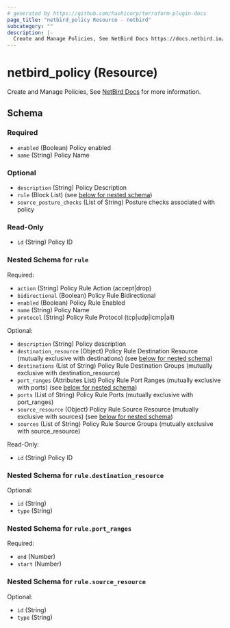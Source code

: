 ```yaml
---
# generated by https://github.com/hashicorp/terraform-plugin-docs
page_title: "netbird_policy Resource - netbird"
subcategory: ""
description: |-
  Create and Manage Policies, See NetBird Docs https://docs.netbird.io/how-to/manage-network-access#policies for more information.
---
```


# netbird_policy (Resource)

Create and Manage Policies, See [NetBird Docs](https://docs.netbird.io/how-to/manage-network-access#policies) for more information.



<!-- schema generated by tfplugindocs -->
## Schema

### Required

- `enabled` (Boolean) Policy enabled
- `name` (String) Policy Name

### Optional

- `description` (String) Policy Description
- `rule` (Block List) (see [below for nested schema](#nestedblock--rule))
- `source_posture_checks` (List of String) Posture checks associated with policy

### Read-Only

- `id` (String) Policy ID

<a id="nestedblock--rule"></a>
### Nested Schema for `rule`

Required:

- `action` (String) Policy Rule Action (accept|drop)
- `bidirectional` (Boolean) Policy Rule Bidirectional
- `enabled` (Boolean) Policy Rule Enabled
- `name` (String) Policy Name
- `protocol` (String) Policy Rule Protocol (tcp|udp|icmp|all)

Optional:

- `description` (String) Policy description
- `destination_resource` (Object) Policy Rule Destination Resource (mutually exclusive with destinations) (see [below for nested schema](#nestedatt--rule--destination_resource))
- `destinations` (List of String) Policy Rule Destination Groups (mutually exclusive with destination_resource)
- `port_ranges` (Attributes List) Policy Rule Port Ranges (mutually exclusive with ports) (see [below for nested schema](#nestedatt--rule--port_ranges))
- `ports` (List of String) Policy Rule Ports (mutually exclusive with port_ranges)
- `source_resource` (Object) Policy Rule Source Resource (mutually exclusive with sources) (see [below for nested schema](#nestedatt--rule--source_resource))
- `sources` (List of String) Policy Rule Source Groups (mutually exclusive with source_resource)

Read-Only:

- `id` (String) Policy ID

<a id="nestedatt--rule--destination_resource"></a>
### Nested Schema for `rule.destination_resource`

Optional:

- `id` (String)
- `type` (String)


<a id="nestedatt--rule--port_ranges"></a>
### Nested Schema for `rule.port_ranges`

Required:

- `end` (Number)
- `start` (Number)


<a id="nestedatt--rule--source_resource"></a>
### Nested Schema for `rule.source_resource`

Optional:

- `id` (String)
- `type` (String)
